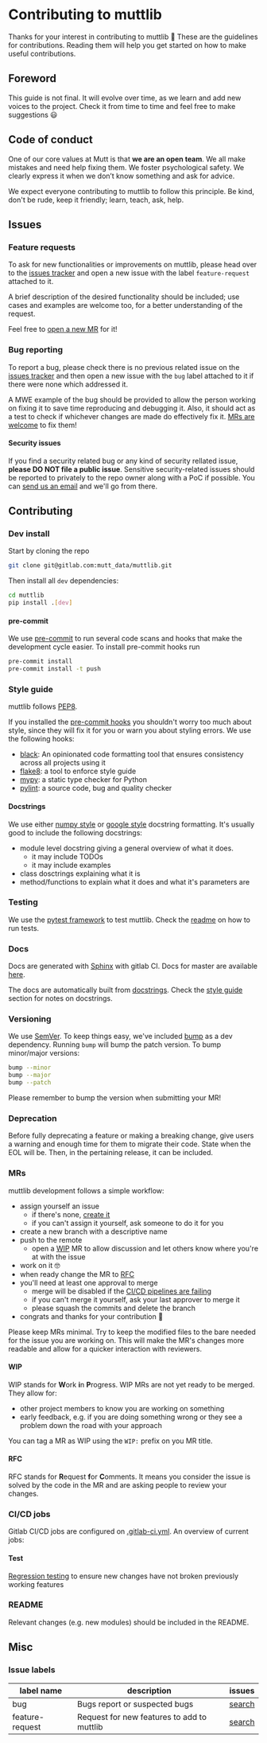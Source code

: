 # Contributing to muttlib

Thanks for your interest in contributing to muttlib 🎉 These are the guidelines for contributions. Reading them will help you get started on how to make useful contributions.

## Foreword
This guide is not final. It will evolve over time, as we learn and add new voices to the project. Check it from time to time and feel free to make suggestions 😃

## Code of conduct

One of our core values at Mutt is that **we are an open team**. We all make mistakes and need help fixing them. We foster psychological safety. We clearly express it when we don’t know something and ask for advice.

We expect everyone contributing to muttlib to follow this principle. Be kind, don't be rude, keep it friendly; learn, teach, ask, help.

## Issues

### Feature requests
To ask for new functionalities or improvements on muttlib, please head over to the [issues tracker](https://gitlab.com/mutt_data/muttlib/issues) and open a new issue with the label `feature-request` attached to it.

A brief description of the desired functionality should be included; use cases and examples are welcome too, for a better understanding of the request.

Feel free to [open a new MR](#mrs) for it!


### Bug reporting
To report a bug, please check there is no previous related issue on the [issues tracker](https://gitlab.com/mutt_data/muttlib/issues) and then open a new issue with the `bug` label attached to it if there were none which addressed it.

A MWE example of the bug should be provided to allow the person working on fixing it to save time reproducing and debugging it. Also, it should act as a test to check if whichever changes are made do effectively fix it. [MRs are welcome](#mrs) to fix them!


#### Security issues

If you find a security related bug or any kind of security rellated issue, **please DO NOT file a public issue**. Sensitive security-related issues should be reported to privately to the repo owner along with a PoC if possible. You can [send us an email](mailto:security@muttdata.ai) and we'll go from there.
## Contributing

### Dev install
Start by cloning the repo
```bash
git clone git@gitlab.com:mutt_data/muttlib.git
```

Then install all `dev` dependencies:
```bash
cd muttlib
pip install .[dev]
```

#### pre-commit
We use [pre-commit](https://pre-commit.com) to run several code scans and hooks that make the development cycle easier. To install pre-commit hooks run
```bash
pre-commit install
pre-commit install -t push
```

### Style guide
muttlib follows [PEP8](https://www.python.org/dev/peps/pep-0008/).

If you installed the [pre-commit hooks](#pre-commit) you shouldn't worry too much about style, since they will fix it for you or warn you about styling errors. We use the following hooks:

- [black](https://github.com/psf/black): An opinionated code formatting tool that ensures consistency across all projects using it
- [flake8](https://github.com/PyCQA/flake8): a tool to enforce style guide
- [mypy](https://github.com/python/mypy): a static type checker for Python
- [pylint](https://github.com/PyCQA/pylint): a source code, bug and quality checker

#### Docstrings
We use either [numpy style](https://numpydoc.readthedocs.io/en/latest/format.html) or [google style](https://github.com/google/styleguide/blob/gh-pages/pyguide.md#38-comments-and-docstrings) docstring formatting. It's usually good to include the following docstrings:
- module level docstring giving a general overview of what it does.
	- it may include TODOs
	- it may include examples
- class dosctrings explaining what it is
- method/functions to explain what it does and what it's parameters are

### Testing
We use the [pytest framework](https://docs.pytest.org/en/latest/) to test muttlib. Check the [readme](https://gitlab.com/mutt_data/muttlib#testing) on how to run tests.

### Docs
Docs are generated with [Sphinx](https://www.sphinx-doc.org/en/master/) with gitlab CI. Docs for master are available [here](https://mutt_data.gitlab.io/muttlib/).

The docs are automatically built from [docstrings](#docstrings). Check the [style guide](#style-guide) section for notes on docstrings.

### Versioning
We use [SemVer](https://semver.org). To keep things easy, we've included [bump](https://pypi.org/project/bump/) as a dev dependency. Running `bump` will bump the patch version. To bump minor/major versions:
```bash
bump --minor
bump --major
bump --patch
```

Please remember to bump the version when submitting your MR!

### Deprecation
Before fully deprecating a feature or making a breaking change, give users a warning and enough time for them to migrate their code. State when the EOL will be. Then, in the pertaining release, it can be included.

### MRs
muttlib development follows a simple workflow:
- assign yourself an issue
	- if there's none, [create it](#issues)
	- if you can't assign it yourself, ask someone to do it for you
- create a new branch with a descriptive name
- push to the remote
	- open a [WIP](#WIP) MR to allow discussion and let others know where you're at with the issue
- work on it 🤓
- when ready change the MR to [RFC](#RFC)
- you'll need at least one approval to merge
	- merge will be disabled if the [CI/CD pipelines are failing](#cicd-jobs)
	- if you can't merge it yourself, ask your last approver to merge it
	- please squash the commits and delete the branch
- congrats and thanks for your contribution 🎉

Please keep MRs minimal. Try to keep the modified files to the bare needed for the issue you are working on. This will make the MR's changes more readable and allow for a quicker interaction with reviewers.

#### WIP
WIP stands for **W**ork **i**n **P**rogress. WIP MRs are not yet ready to be merged. They allow for:
- other project members to know you are working on something
- early feedback, e.g. if you are doing something wrong or they see a problem down the road with your approach

You can tag a MR as WIP using the `WIP:` prefix on you MR title.

#### RFC
RFC stands for **R**equest **f**or **C**omments. It means you consider the issue is solved by the code in the MR and are asking people to review your changes.

### CI/CD jobs
Gitlab CI/CD jobs are configured on [.gitlab-ci.yml](https://gitlab.com/mutt_data/muttlib/-/blob/master/.gitlab-ci.yml). An overview of current jobs:

#### Test
[Regression testing](https://en.wikipedia.org/wiki/Regression_testing) to ensure new changes have not broken previously working features

### README
Relevant changes (e.g. new modules) should be included in the README.

## Misc

### Issue labels

| label name | description | issues |
| ---------- | ----------- | ------ |
| bug | Bugs report or suspected bugs | [search](https://gitlab.com/mutt_data/muttlib/issues?scope=all&utf8=✓&state=opened&label_name[]=bug)|
|feature-request|Request for new features to add to muttlib|[search](https://gitlab.com/mutt_data/muttlib/issues?scope=all&utf8=✓&state=opened&label_name[]=feature-request)|

